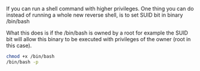 If you can run a shell command with higher privileges.
One thing you can do instead of running a whole new reverse shell, is to set SUID bit in binary /bin/bash

What this does is if the /bin/bash is owned by a root for example the SUID bit will allow this binary to be executed with privileges of the owner (root in this case).

```sh
chmod +x /bin/bash
/bin/bash -p
```